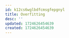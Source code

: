 ```yaml
---
id: k12cs6wglbdfcmsgfepgnyl
title: Overfitting
desc: ''
updated: 1724626454639
created: 1724626454639
---
```

